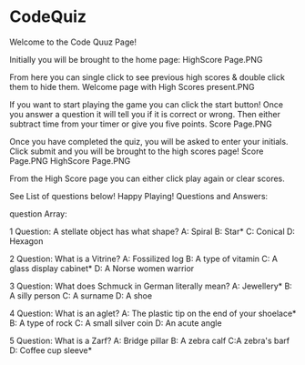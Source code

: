 # CodeQuiz
Welcome to the Code Quuz Page! 

Initially you will be brought to the home page: 
HighScore Page.PNG

From here you can single click to see previous high scores & double click them to hide them. 
Welcome page with High Scores present.PNG

If you want to start playing the game you can click the start button! Once you answer a question it will tell you if it is correct or wrong. Then either subtract time from your timer or give you five points. 
Score Page.PNG

Once you have completed the quiz, you will be asked to enter your initials. Click submit and you will be brought to the high scores page! 
Score Page.PNG
HighScore Page.PNG

From the High Score page you can either click play again or clear scores. 

See List of questions below! Happy Playing! 
Questions and Answers:

question Array:

1 Question: A stellate object has what shape?
A: Spiral 
B: Star*
C: Conical 
D: Hexagon 

2 Question: What is a Vitrine?
A: Fossilized log
B: A type of vitamin
C: A glass display cabinet*
D: A Norse women warrior 

3 Question: What does Schmuck in German literally mean?
A: Jewellery*
B: A silly person
C: A surname
D: A shoe

4 Question: What is an aglet?
A: The plastic tip on the end of your shoelace*
B: A type of rock
C: A small silver coin
D: An acute angle 

5 Question: What is a Zarf?
A: Bridge pillar
B: A zebra calf
C:A zebra's barf
D: Coffee cup sleeve*


